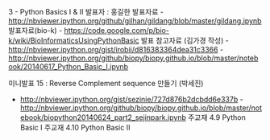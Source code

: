 3 - Python Basics I & II
발표자 : 홍길한
발표자료 - http://nbviewer.ipython.org/github/gilhan/gildang/blob/master/gildang.ipynb
발표자료(bio-k) - https://code.google.com/p/bio-k/wiki/BioInformaticsUsingPythonBasic
발표 참고자료 (김가경 작성)
-http://nbviewer.ipython.org/gist/irobii/d816383364dea31c3366
-http://nbviewer.ipython.org/github/biopy/biopy.github.io/blob/master/notebook/20140617_Python_Basic_I.ipynb

미니발표 15 :
Reverse Complement sequence 만들기
(박세진)
- http://nbviewer.ipython.org/gist/sezinie/727d876b2dcbdd6e337b
-http://nbviewer.ipython.org/github/biopy/biopy.github.io/blob/master/notebook/biopython20140624_part2_sejinpark.ipynb
주교재 4.9 Python Basic I
주교재 4.10 Python Basic II